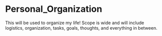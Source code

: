 # Personal_Organization
This will be used to organize my life! Scope is wide and will include logistics, organization, tasks, goals, thoughts, and everything in between.

